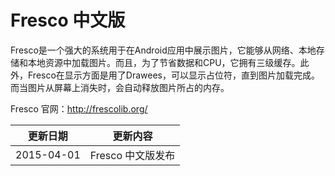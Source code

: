 # Fresco 中文版

Fresco是一个强大的系统用于在Android应用中展示图片，它能够从网络、本地存储和本地资源中加载图片。而且，为了节省数据和CPU，它拥有三级缓存。此外，Fresco在显示方面是用了Drawees，可以显示占位符，直到图片加载完成。而当图片从屏幕上消失时，会自动释放图片所占的内存。

Fresco 官网：<http://frescolib.org/>


|更新日期    |更新内容
|----------|--------------------
|2015-04-01|Fresco 中文版发布

